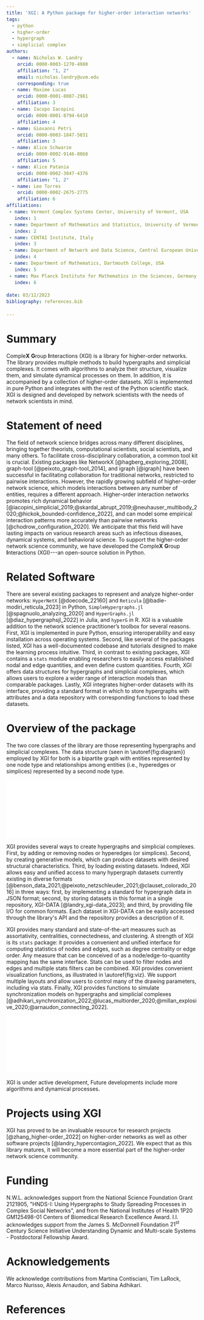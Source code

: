 ```yaml
---
title: 'XGI: A Python package for higher-order interaction networks'
tags:
  - python
  - higher-order
  - hypergraph
  - simplicial complex
authors:
  - name: Nicholas W. Landry
    orcid: 0000-0003-1270-4980
    affiliation: "1, 2"
    email: nicholas.landry@uvm.edu
    corresponding: true
  - name: Maxime Lucas
    orcid: 0000-0001-8087-2981
    affiliation: 3
  - name: Iacopo Iacopini
    orcid: 0000-0001-8794-6410
    affiliation: 4
  - name: Giovanni Petri
    orcid: 0000-0003-1847-5031
    affiliation: 3
  - name: Alice Schwarze
    orcid: 0000-0002-9146-8068
    affiliation: 5
  - name: Alice Patania
    orcid: 0000-0002-3047-4376
    affiliation: "1, 2"
  - name: Leo Torres
    orcid: 0000-0002-2675-2775
    affiliation: 6
affiliations:
 - name: Vermont Complex Systems Center, University of Vermont, USA
   index: 1
 - name: Department of Mathematics and Statistics, University of Vermont, USA
   index: 2
 - name: CENTAI Institute, Italy
   index: 3
 - name: Department of Network and Data Science, Central European University, Austria
   index: 4
 - name: Department of Mathematics, Dartmouth College, USA
   index: 5
 - name: Max Planck Institute for Mathematics in the Sciences, Germany
   index: 6

date: 03/12/2023
bibliography: references.bib

---
```


# Summary
Comple**X** **G**roup **I**nteractions (XGI) is a library for higher-order networks. The library provides multiple methods to build hypergraphs and simplicial complexes. It comes with algorithms to analyze their structure, visualize them, and simulate dynamical processes on them. In addition, it is accompanied by a collection of higher-order datasets. XGI is implemented in pure Python and integrates with the rest of the Python scientific stack. XGI is designed and developed by network scientists with the needs of network scientists in mind.

# Statement of need
The field of network science bridges across many different disciplines, bringing together theorists, computational scientists, social scientists, and many others. To facilitate cross-disciplinary collaboration, a common tool kit is crucial. Existing packages like NetworkX [@hagberg_exploring_2008], graph-tool [@peixoto_graph-tool_2014], and igraph [@igraph] have been successful in facilitating collaboration for traditional networks, restricted to pairwise interactions. However, the rapidly growing subfield of higher-order network science, which models interactions between any number of entities, requires a different approach. 
Higher-order interaction networks promotes rich dynamical behavior [@iacopini_simplicial_2019;@skardal_abrupt_2019;@neuhauser_multibody_2020;@hickok_bounded-confidence_2022], and can model some empirical interaction patterns more accurately than pairwise networks [@chodrow_configuration_2020]. We anticipate that this field will have lasting impacts on various research areas such as infectious diseases, dynamical systems, and behavioral science. To support the higher-order network science community, we have developed the Comple**X** **G**roup **I**nteractions (XGI)---an open-source solution in Python.


# Related Software
There are several existing packages to represent and analyze higher-order networks: `HyperNetX` [@doecode_22160] and `Reticula` [@badie-modiri_reticula_2023] in Python, `SimpleHypergraphs.jl` [@spagnuolo_analyzing_2020]  and `HyperGraphs.jl` [@diaz_hypergraphsjl_2022] in Julia, and `hyperG` in R. XGI is a valuable addition to the network science practitioner’s toolbox for several reasons. First, XGI is implemented in pure Python, ensuring interoperability and easy installation across operating systems. Second, like several of the packages listed, XGI has a well-documented codebase and tutorials designed to make the learning process intuitive. Third, in contrast to existing packages, XGI contains a `stats` module enabling researchers to easily access established nodal and edge quantities, and even define custom quantities. Fourth, XGI offers data structures for hypergraphs and simplicial complexes, which allows users to explore a wider range of interaction models than comparable packages. Lastly, XGI integrates higher-order datasets with its interface, providing a standard format in which to store hypergraphs with attributes and a data repository with corresponding functions to load these datasets.

# Overview of the package

The two core classes of the library are those representing hypergraphs and simplicial complexes. The data structure (seen in \autoref{fig:diagram}) employed by XGI for both is a bipartite graph with entities represented by one node type and relationships among entities (i.e., hyperedges or simplices) represented by a second node type.

![A hypergraph is internally represented as a bipartite network stored as two dictionaries, where keys are node IDs and sets specify the edges to which they belong, and vice-versa. Unique identifiers allow for multi-edges, as can be seen for edge IDs 1 and 2. \label{fig:diagram}](Figures/fig1.pdf)

XGI provides several ways to create hypergraphs and simplicial complexes. First, by adding or removing nodes or hyperedges (or simplices). Second, by creating generative models, which can produce datasets with desired structural characteristics. Third, by loading existing datasets. Indeed, XGI allows easy and unified access to many hypergraph datasets currently existing in diverse formats [@benson_data_2021;@peixoto_netzschleuder_2021;@clauset_colorado_2016] in three ways: first, by implementing a standard for hypergraph data in JSON format; second, by storing datasets in this format in a single repository, XGI-DATA [@landry_xgi-data_2023]; and third, by providing file I/O for common formats. Each dataset in XGI-DATA can be easily accessed through the library's API and the repository provides a description of it.

XGI provides many standard and state-of-the-art measures such as assortativity, centralities, connectedness, and clustering. A strength of XGI is its `stats` package: it provides a convenient and unified interface for computing statistics of nodes and edges, such as degree centrality or edge order. Any measure that can be conceived of as a node/edge-to-quantity mapping has the same interface. Stats can be used to filter nodes and edges and multiple stats filters can be combined.
XGI provides convenient visualization functions, as illustrated in \autoref{fig:viz}. We support multiple layouts and allow users to control many of the drawing parameters, including via stats. Finally, XGI provides functions to simulate synchronization models on hypergraphs and simplicial complexes [@adhikari_synchronization_2022;@lucas_multiorder_2020;@millan_explosive_2020;@arnaudon_connecting_2022].

![A visualization of the email-enron dataset [@landry_xgi-data_2023;@benson_data_2021] with hyperedges of sizes 2 and 3 (all isolated nodes removed). The nodes are colored by their degree and their size proportional to the Clique motif Eigenvector Centrality [@benson_three_2019]. \label{fig:viz}](Figures/fig2.pdf)

XGI is under active development, Future developments include more algorithms and dynamical processes.

# Projects using XGI
XGI has proved to be an invaluable resource for research projects [@zhang_higher-order_2022] on higher-order networks as well as other software projects [@landry_hypercontagion_2022]. We expect that as this library matures, it will become a more essential part of the higher-order network science community.

# Funding
N.W.L. acknowledges support from the National Science Foundation Grant 2121905, "HNDS-I: Using Hypergraphs to Study Spreading Processes in Complex Social Networks", and from the National Institutes of Health 1P20 GM125498-01 Centers of Biomedical Research Excellence Award. I.I. acknowledges support from the James S. McDonnell Foundation $21^{\text{st}}$ Century Science Initiative Understanding Dynamic and Multi-scale Systems - Postdoctoral Fellowship Award.

# Acknowledgements
We acknowledge contributions from Martina Contisciani, Tim LaRock, Marco Nurisso, Alexis Arnaudon, and Sabina Adhikari.

# References

